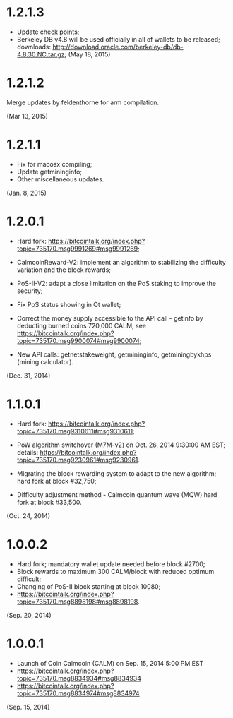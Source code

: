 1.2.1.3 
=============

- Update check points;
- Berkeley DB v4.8 will be used officially in all of wallets to be released; downloads: http://download.oracle.com/berkeley-db/db-4.8.30.NC.tar.gz;
(May 18, 2015)

1.2.1.2
=============

Merge updates by feldenthorne for arm compilation.

(Mar 13, 2015)
 
1.2.1.1
=============

- Fix for macosx compiling;
- Update getmininginfo;
- Other miscellaneous updates.

(Jan. 8, 2015)

1.2.0.1
=============

- Hard fork: https://bitcointalk.org/index.php?topic=735170.msg9991269#msg9991269;

- CalmcoinReward-V2: implement an algorithm to stabilizing the difficulty variation and the block rewards;

- PoS-II-V2: adapt a close limitation on the PoS staking to improve the security;

- Fix PoS status showing in Qt wallet;

- Correct the money supply accessible to the API call - getinfo by deducting burned coins 720,000 CALM, see https://bitcointalk.org/index.php?topic=735170.msg9900074#msg9900074; 

- New API calls: getnetstakeweight, getmininginfo, getminingbykhps (mining calculator).

(Dec. 31, 2014)


1.1.0.1
=============

- Hard fork: https://bitcointalk.org/index.php?topic=735170.msg9310611#msg9310611;

- PoW algorithm switchover (M7M-v2) on Oct. 26, 2014 9:30:00 AM EST; details: https://bitcointalk.org/index.php?topic=735170.msg9230961#msg9230961.

- Migrating the block rewarding system to adapt to the new algorithm; hard fork at block #32,750;

- Difficulty adjustment method - Calmcoin quantum wave (MQW) hard fork at block #33,500.

(Oct. 24, 2014)

1.0.0.2
=============

- Hard fork; mandatory wallet update needed before block #2700;
- Block rewards to maximum 300 CALM/block with reduced optimum difficult;
- Changing of PoS-II block starting at block 10080;
- https://bitcointalk.org/index.php?topic=735170.msg8898198#msg8898198.

(Sep. 20, 2014)

1.0.0.1
=============
- Launch of Coin Calmcoin (CALM) on Sep. 15, 2014 5:00 PM EST
- https://bitcointalk.org/index.php?topic=735170.msg8834934#msg8834934
- https://bitcointalk.org/index.php?topic=735170.msg8834974#msg8834974

(Sep. 15, 2014)